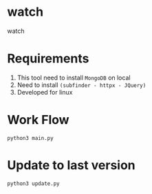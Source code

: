 # watch
watch

# Requirements
1. This tool need to install ```MongoDB``` on local
2. Need to install ```(subfinder - httpx - JQuery)```
3. Developed for linux

# Work Flow
```python3 main.py```

# Update to last version
```python3 update.py```
